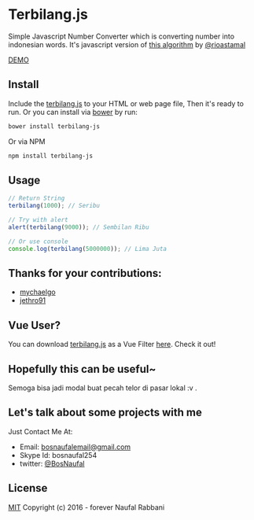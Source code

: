 # Terbilang.js
Simple Javascript Number Converter which is converting number into indonesian words. It's javascript version of [this algorithm](http://notes.rioastamal.net/2012/03/membuat-fungsi-terbilang-pada-php.html) by [@rioastamal](https://github.com/rioastamal)

[DEMO](http://codepen.io/BosNaufal/pen/KVeEOP?editors=0010)

## Install
Include the [terbilang.js](./terbilang.js) to your HTML or web page file, Then it's ready to run. Or you can install via [bower](http://bower.io/) by run:
```bash
bower install terbilang-js
```
Or via NPM
```bash
npm install terbilang-js
```

## Usage
```javascript
// Return String
terbilang(1000); // Seribu

// Try with alert
alert(terbilang(9000)); // Sembilan Ribu

// Or use console
console.log(terbilang(5000000)); // Lima Juta
```

## Thanks for your contributions:
- [mychaelgo](https://github.com/mychaelgo)
- [jethro91](https://github.com/jethro91)

## Vue User?
You can download [terbilang.js](https://github.com/BosNaufal/terbilang-js) as a Vue Filter [here](https://github.com/BosNaufal/terbilang-vue). Check it out!

## Hopefully this can be useful~
Semoga bisa jadi modal buat pecah telor di pasar lokal :v .

## Let's talk about some projects with me
Just Contact Me At:
- Email: [bosnaufalemail@gmail.com](mailto:bosnaufalemail@gmail.com)
- Skype Id: bosnaufal254
- twitter: [@BosNaufal](https://twitter.com/BosNaufal)

## License
[MIT](http://opensource.org/licenses/MIT)
Copyright (c) 2016 - forever Naufal Rabbani
